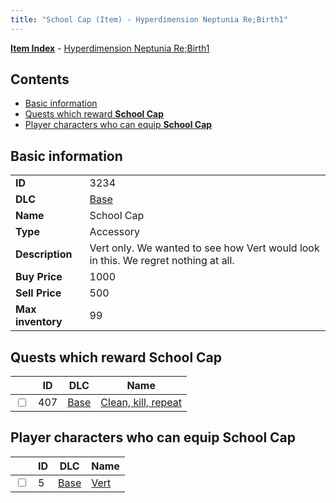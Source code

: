 ```yaml
---
title: "School Cap (Item) - Hyperdimension Neptunia Re;Birth1"
---
```


[**Item Index**](/neptunia/rb1/item/index.html) - [Hyperdimension Neptunia Re;Birth1](/neptunia/rb1)

## Contents

- [Basic information](#basic-information)
- [Quests which reward **School Cap**](#quests-which-reward-school-cap)
- [Player characters who can equip **School Cap**](#player-characters-who-can-equip-school-cap)

## Basic information

|   |   |
| -- | -- |
| **ID** | 3234 |
| **DLC** | [Base](/neptunia/rb1/dlc/1-base.html) |
| **Name** | School Cap |
| **Type** | Accessory |
| **Description** | Vert only. We wanted to see how Vert would look in this. We regret nothing at all. |
| **Buy Price** | 1000 |
| **Sell Price** | 500 |
| **Max inventory** | 99 |

## Quests which reward **School Cap**

|    | ID | DLC | Name |
| -- | -- | --- | ---- |
| <input type="checkbox" id="rb1-quest-1-407" class="trackbox" /> | 407 | [Base](/neptunia/rb1/dlc/1-base.html) | [Clean, kill, repeat](/neptunia/rb1/quest/1-407-clean-kill-repeat.html) |

## Player characters who can equip **School Cap**

|    | ID | DLC | Name |
| -- | -- | --- | ---- |
| <input type="checkbox" id="rb1-player-1-5" class="trackbox" /> | 5 | [Base](/neptunia/rb1/dlc/1-base.html) | [Vert](/neptunia/rb1/player/1-5-vert.html) |